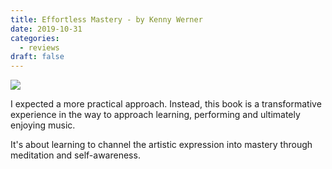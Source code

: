 ```yaml
---
title: Effortless Mastery - by Kenny Werner
date: 2019-10-31
categories:
  - reviews
draft: false
---
```


![](https://i.gr-assets.com/images/S/compressed.photo.goodreads.com/books/1393224741l/81941.jpg)

I expected a more practical approach.
Instead, this book is a transformative experience in the way to approach learning, performing and ultimately enjoying music.

It's about learning to channel the artistic expression into mastery through meditation and self-awareness.
